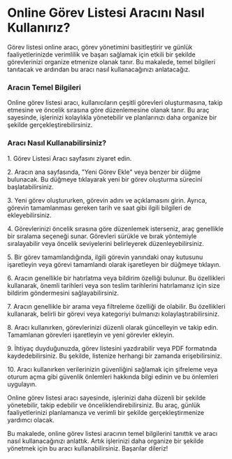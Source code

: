 Online Görev Listesi Aracını Nasıl Kullanırız?
==============================================

Görev listesi online aracı, görev yönetimini basitleştirir ve günlük faaliyetlerinizde verimlilik ve başarı sağlamak için etkili bir şekilde görevlerinizi organize etmenize olanak tanır. Bu makalede, temel bilgileri tanıtacak ve ardından bu aracı nasıl kullanacağınızı anlatacağız.

### Aracın Temel Bilgileri

Online görev listesi aracı, kullanıcıların çeşitli görevleri oluşturmasına, takip etmesine ve öncelik sırasına göre düzenlemesine olanak tanır. Bu araç sayesinde, işlerinizi kolaylıkla yönetebilir ve planlarınızı daha organize bir şekilde gerçekleştirebilirsiniz.

### Aracı Nasıl Kullanabilirsiniz?

1\. Görev Listesi Aracı sayfasını ziyaret edin.

2\. Aracın ana sayfasında, "Yeni Görev Ekle" veya benzer bir düğme bulunacak. Bu düğmeye tıklayarak yeni bir görev oluşturma sürecini başlatabilirsiniz.

3\. Yeni görev oluştururken, görevin adını ve açıklamasını girin. Ayrıca, görevin tamamlanması gereken tarih ve saat gibi ilgili bilgileri de ekleyebilirsiniz.

4\. Görevlerinizi öncelik sırasına göre düzenlemek isterseniz, araç genellikle bir sıralama seçeneği sunar. Görevleri sürükle ve bırak yöntemiyle sıralayabilir veya öncelik seviyelerini belirleyerek düzenleyebilirsiniz.

5\. Bir görev tamamlandığında, ilgili görevin yanındaki onay kutusunu işaretleyin veya görevi tamamlandı olarak işaretleyen bir düğmeye tıklayın.

6\. Aracın genellikle bir hatırlatma veya bildirim özelliği bulunur. Bu özellikleri kullanarak, önemli tarihleri veya son teslim tarihlerini hatırlamanız için size bildirim göndermesini sağlayabilirsiniz.

7\. Aracın genellikle bir arama veya filtreleme özelliği de olabilir. Bu özellikleri kullanarak, belirli bir görevi veya kategoriyi bulmanızı kolaylaştırabilirsiniz.

8\. Aracı kullanırken, görevlerinizi düzenli olarak güncelleyin ve takip edin. Tamamlanan görevleri işaretleyin ve yeni görevler ekleyin.

9\. İhtiyaç duyduğunuzda, görev listesini yazdırabilir veya PDF formatında kaydedebilirsiniz. Bu şekilde, listenize herhangi bir zamanda erişebilirsiniz.

10\. Aracı kullanırken verilerinizin güvenliğini sağlamak için şifreleme veya oturum açma gibi güvenlik önlemleri hakkında bilgi edinin ve bu önlemleri uygulayın.

Online görev listesi aracı sayesinde, işlerinizi daha düzenli bir şekilde yönetebilir, takip edebilir ve önceliklendirebilirsiniz. Bu araç, günlük faaliyetlerinizi planlamanıza ve verimli bir şekilde gerçekleştirmenize yardımcı olacak.

Bu makalede, online görev listesi aracının temel bilgilerini tanıttık ve aracı nasıl kullanacağınızı anlattık. Artık işlerinizi daha organize bir şekilde yönetmek için bu aracı kullanabilirsiniz. Başarılar dileriz!